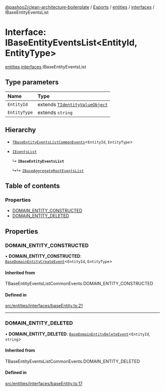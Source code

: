[@pashoo2/clean-architecture-boilerplate](../README.md) / [Exports](../modules.md) / [entities](../modules/entities.md) / [interfaces](../modules/entities.interfaces.md) / IBaseEntityEventsList

# Interface: IBaseEntityEventsList<EntityId, EntityType\>

[entities](../modules/entities.md).[interfaces](../modules/entities.interfaces.md).IBaseEntityEventsList

## Type parameters

| Name | Type |
| :------ | :------ |
| `EntityId` | extends [`TIdentityValueObject`](../modules/valueobject.interfaces.md#tidentityvalueobject) |
| `EntityType` | extends `string` |

## Hierarchy

- [`TBaseEntityEventsListCommonEvents`](../modules/entities.interfaces.md#tbaseentityeventslistcommonevents)<`EntityId`, `EntityType`\>

- [`IEventsList`](events.interfaces.ieventslist.md)

  ↳ **`IBaseEntityEventsList`**

  ↳↳ [`IBaseAggregateRootEventsList`](aggregates.interfaces.ibaseaggregaterooteventslist.md)

## Table of contents

### Properties

- [DOMAIN\_ENTITY\_CONSTRUCTED](entities.interfaces.ibaseentityeventslist.md#domain_entity_constructed)
- [DOMAIN\_ENTITY\_DELETED](entities.interfaces.ibaseentityeventslist.md#domain_entity_deleted)

## Properties

### DOMAIN\_ENTITY\_CONSTRUCTED

• **DOMAIN\_ENTITY\_CONSTRUCTED**: [`BaseDomainEntityCreateEvent`](../classes/events.classes.basedomainentitycreateevent.md)<`EntityId`, `EntityType`\>

#### Inherited from

TBaseEntityEventsListCommonEvents.DOMAIN\_ENTITY\_CONSTRUCTED

#### Defined in

[src/entities/interfaces/baseEntity.ts:21](https://github.com/pashoo2/clean-architecture-boilerplate/blob/741b3a2/src/entities/interfaces/baseEntity.ts#L21)

___

### DOMAIN\_ENTITY\_DELETED

• **DOMAIN\_ENTITY\_DELETED**: [`BaseDomainEntityDeleteEvent`](../classes/events.classes.basedomainentitydeleteevent.md)<`EntityId`, `string`\>

#### Inherited from

TBaseEntityEventsListCommonEvents.DOMAIN\_ENTITY\_DELETED

#### Defined in

[src/entities/interfaces/baseEntity.ts:17](https://github.com/pashoo2/clean-architecture-boilerplate/blob/741b3a2/src/entities/interfaces/baseEntity.ts#L17)
